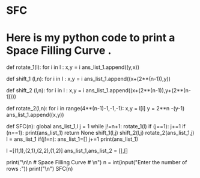 # SFC
# Here is my python code to print a Space Filling Curve .

def rotate_1(l):
    for i in l :
        x,y = i
        ans_list_1.append((y,x))

def shift_1 (l,n):
    for i in l :
        x,y = i
        ans_list_1.append((x+(2**(n-1)),y))

def shift_2 (l,n):
    for i in l :
        x,y = i
        ans_list_1.append((x+(2**(n-1)),y+(2**(n-1))))

def rotate_2(l,n):
    for i in range(4**(n-1)-1,-1,-1):
        x,y = l[i]
        y = 2**n -(y-1)
        ans_list_1.append((x,y))

def SFC(n):
    global ans_list_1,l
    j = 1 
    while j!=n+1:
        rotate_1(l)
        if (j==1):
            j+=1
        if (n==1):
            print(ans_list_1)
            return None
        shift_1(l,j)
        shift_2(l,j)
        rotate_2(ans_list_1,j)
        l = ans_list_1
        if(j!=n):
            ans_list_1=[]
        j+=1
    print(ans_list_1)


l =[(1,1),(2,1),(2,2),(1,2)]
ans_list_1,ans_list_2 = [],[]

print("\n\n # Space Filling Curve # \n")
n = int(input("Enter the number of rows :"))
print("\n")
SFC(n)

